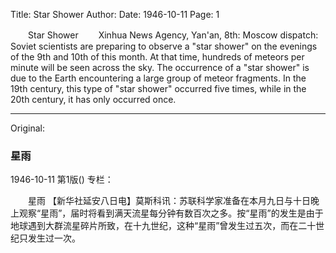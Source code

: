 Title: Star Shower
Author:
Date: 1946-10-11
Page: 1

　　Star Shower
　　Xinhua News Agency, Yan'an, 8th: Moscow dispatch: Soviet scientists are preparing to observe a "star shower" on the evenings of the 9th and 10th of this month. At that time, hundreds of meteors per minute will be seen across the sky. The occurrence of a "star shower" is due to the Earth encountering a large group of meteor fragments. In the 19th century, this type of "star shower" occurred five times, while in the 20th century, it has only occurred once.



<hr /> 

Original: 


### 星雨

1946-10-11
第1版()
专栏：

　　星雨
    【新华社延安八日电】莫斯科讯：苏联科学家准备在本月九日与十日晚上观察“星雨”，届时将看到满天流星每分钟有数百次之多。按“星雨”的发生是由于地球遇到大群流星碎片所致，在十九世纪，这种“星雨”曾发生过五次，而在二十世纪只发生过一次。
